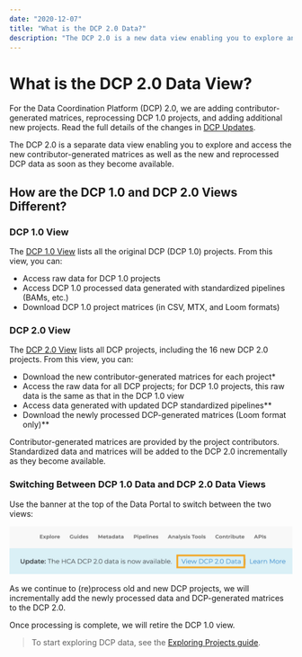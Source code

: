 ```yaml
---
date: "2020-12-07"
title: "What is the DCP 2.0 Data?"
description: "The DCP 2.0 is a new data view enabling you to explore and access the new and reprocessed DCP data as soon as they become available."
---
```


# What is the DCP 2.0 Data View?

For the Data Coordination Platform (DCP) 2.0, we are adding contributor-generated matrices, reprocessing DCP 1.0 projects, and adding additional new projects. Read the full details of the changes in [DCP Updates](/dcp-updates).

The DCP 2.0 is a separate data view enabling you to explore and access the new contributor-generated matrices as well as the new and reprocessed DCP data as soon as they become available.

## How are the DCP 1.0 and DCP 2.0 Views Different?

### DCP 1.0 View

The [DCP 1.0 View](https://data.humancellatlas.org/explore/projects?catalog=dcp1) lists all the original DCP (DCP 1.0) projects.
From this view, you can:
- Access raw data for DCP 1.0 projects
- Access DCP 1.0 processed data generated with standardized pipelines (BAMs, etc.)
- Download DCP 1.0 project matrices (in CSV, MTX, and Loom formats)

### DCP 2.0 View

The [DCP 2.0 View](https://data.humancellatlas.org/explore/projects) lists all DCP projects, including the 16 new DCP 2.0 projects.
From this view, you can:
- Download the new contributor-generated matrices for each project*
- Access the raw data for all DCP projects; for DCP 1.0 projects, this raw data is the same as that in the DCP 1.0 view
- Access data generated with updated DCP standardized pipelines**
- Download the newly processed DCP-generated matrices (Loom format only)**

Contributor-generated matrices are provided by the project contributors.
Standardized data and matrices will be added to the DCP 2.0 incrementally as they become available.

### Switching Between DCP 1.0 Data and DCP 2.0 Data Views

Use the banner at the top of the Data Portal to switch between the two views:

![Data Preview](./_images/dcp2view.png "DCP 2.0")


As we continue to (re)process old and new DCP projects, we will incrementally add the newly processed data and DCP-generated matrices to the DCP 2.0.

Once processing is complete, we will retire the DCP 1.0 view.

> To start exploring DCP data, see the [Exploring Projects guide](/guides).



